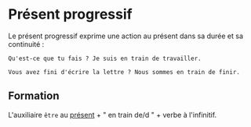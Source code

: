 # Présent progressif

Le présent progressif exprime une action au présent dans sa durée et sa continuité :

```text
Qu'est-ce que tu fais ? Je suis en train de travailler.

Vous avez fini d'écrire la lettre ? Nous sommes en train de finir.
```

## Formation

L'auxiliaire `être` au [présent](présent%20de%20l'indicatif.md) + " en train de/d " + verbe à l'infinitif.

